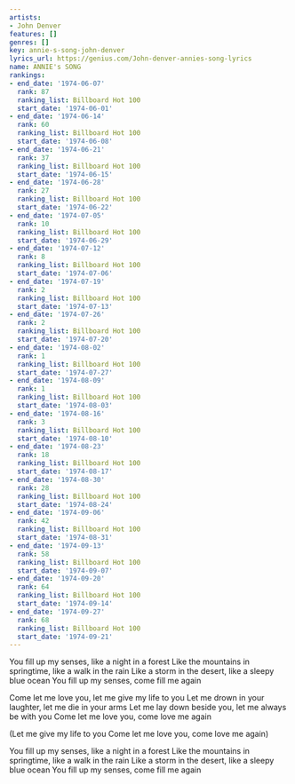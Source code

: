 ```yaml
---
artists:
- John Denver
features: []
genres: []
key: annie-s-song-john-denver
lyrics_url: https://genius.com/John-denver-annies-song-lyrics
name: ANNIE's SONG
rankings:
- end_date: '1974-06-07'
  rank: 87
  ranking_list: Billboard Hot 100
  start_date: '1974-06-01'
- end_date: '1974-06-14'
  rank: 60
  ranking_list: Billboard Hot 100
  start_date: '1974-06-08'
- end_date: '1974-06-21'
  rank: 37
  ranking_list: Billboard Hot 100
  start_date: '1974-06-15'
- end_date: '1974-06-28'
  rank: 27
  ranking_list: Billboard Hot 100
  start_date: '1974-06-22'
- end_date: '1974-07-05'
  rank: 10
  ranking_list: Billboard Hot 100
  start_date: '1974-06-29'
- end_date: '1974-07-12'
  rank: 8
  ranking_list: Billboard Hot 100
  start_date: '1974-07-06'
- end_date: '1974-07-19'
  rank: 2
  ranking_list: Billboard Hot 100
  start_date: '1974-07-13'
- end_date: '1974-07-26'
  rank: 2
  ranking_list: Billboard Hot 100
  start_date: '1974-07-20'
- end_date: '1974-08-02'
  rank: 1
  ranking_list: Billboard Hot 100
  start_date: '1974-07-27'
- end_date: '1974-08-09'
  rank: 1
  ranking_list: Billboard Hot 100
  start_date: '1974-08-03'
- end_date: '1974-08-16'
  rank: 3
  ranking_list: Billboard Hot 100
  start_date: '1974-08-10'
- end_date: '1974-08-23'
  rank: 18
  ranking_list: Billboard Hot 100
  start_date: '1974-08-17'
- end_date: '1974-08-30'
  rank: 28
  ranking_list: Billboard Hot 100
  start_date: '1974-08-24'
- end_date: '1974-09-06'
  rank: 42
  ranking_list: Billboard Hot 100
  start_date: '1974-08-31'
- end_date: '1974-09-13'
  rank: 58
  ranking_list: Billboard Hot 100
  start_date: '1974-09-07'
- end_date: '1974-09-20'
  rank: 64
  ranking_list: Billboard Hot 100
  start_date: '1974-09-14'
- end_date: '1974-09-27'
  rank: 68
  ranking_list: Billboard Hot 100
  start_date: '1974-09-21'
---
```

You fill up my senses, like a night in a forest
Like the mountains in springtime, like a walk in the rain
Like a storm in the desert, like a sleepy blue ocean
You fill up my senses, come fill me again


Come let me love you, let me give my life to you
Let me drown in your laughter, let me die in your arms
Let me lay down beside you, let me always be with you
Come let me love you, come love me again

(Let me give my life to you
Come let me love you, come love me again)


You fill up my senses, like a night in a forest
Like the mountains in springtime, like a walk in the rain
Like a storm in the desert, like a sleepy blue ocean
You fill up my senses, come fill me again
